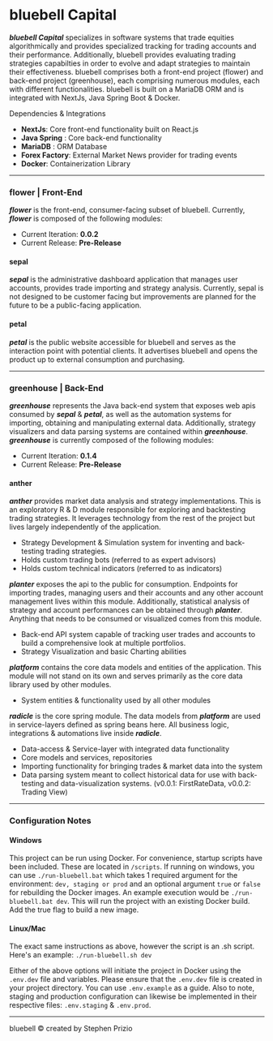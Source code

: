 # bluebell Capital 
***bluebell Capital*** specializes in software systems that trade equities algorithmically and provides specialized tracking for trading accounts and their performance. Additionally, bluebell provides evaluating trading strategies capabilties in order to evolve and adapt strategies to maintain their effectiveness. bluebell comprises both a front-end project (flower) and back-end project (greenhouse), each comprising numerous modules, each with different functionalities. bluebell is built on a MariaDB ORM and is integrated with NextJs, Java Spring Boot & Docker.

Dependencies & Integrations
- **NextJs**: Core front-end functionality built on React.js
- **Java Spring** : Core back-end functionality
- **MariaDB** : ORM Database
- **Forex Factory**: External Market News provider for trading events 
- **Docker**: Containerization Library

---

### flower | Front-End
***flower*** is the front-end, consumer-facing subset of bluebell. Currently, ***flower*** is composed of the following modules:

- Current Iteration: **0.0.2**
- Current Release: **Pre-Release**

#### sepal
***sepal*** is the administrative dashboard application that manages user accounts, provides trade importing and strategy analysis. Currently, 
sepal is not designed to be customer facing but improvements are planned for the future to be a public-facing
application.

#### petal
***petal*** is the public website accessible for bluebell and serves as the interaction point with potential clients.
It advertises bluebell and opens the product up to external consumption and purchasing.

---

### greenhouse | Back-End
***greenhouse*** represents the Java back-end system that exposes web apis consumed by ***sepal*** & ***petal***, as well as 
the automation systems for importing, obtaining and manipulating external data. Additionally, strategy visualizers and
data parsing systems are contained within ***greenhouse***. ***greenhouse*** is currently composed of the following modules:

- Current Iteration: **0.1.4**
- Current Release: **Pre-Release**

#### anther ####

***anther*** provides market data analysis and strategy implementations. This is an exploratory R & D module
responsible for exploring and backtesting trading strategies. It leverages technology from the rest of the project but 
lives largely independently of the application.
- Strategy Development & Simulation system for inventing and back-testing trading strategies.
- Holds custom trading bots (referred to as expert advisors)
- Holds custom technical indicators (referred to as indicators)

***planter*** exposes the api to the public for consumption. Endpoints for importing trades, managing users and their accounts
and any other account management lives within this module. Additionally, statistical analysis of strategy and account performances
can be obtained through ***planter***. Anything that needs to be consumed or visualized comes from this module.

- Back-end API system capable of tracking user trades and accounts to build a comprehensive look at multiple portfolios.
- Strategy Visualization and basic Charting abilities

***platform*** contains the core data models and entities of the application. This module will not stand on its own and serves
primarily as the core data library used by other modules.

- System entities & functionality used by all other modules

***radicle*** is the core spring module. The data models from ***platform*** are used in service-layers defined
as spring beans here. All business logic, integrations & automations live inside ***radicle***.

- Data-access & Service-layer with integrated data functionality
- Core models and services, repositories
- Importing functionality for bringing trades & market data into the system
- Data parsing system meant to collect historical data for use with back-testing and data-visualization systems. (v0.0.1: FirstRateData, v0.0.2: Trading View)

---

### Configuration Notes

#### Windows
This project can be run using Docker. For convenience, startup scripts have been included. These are located in `/scripts`. If running on windows, you can use `./run-bluebell.bat`
which takes 1 required argument for the environment: `dev, staging or prod` and an optional argument `true` or `false` for rebuilding the Docker images. An example execution
would be `./run-bluebell.bat dev`. This will run the project with an existing Docker build. Add the true flag to build a new image.


#### Linux/Mac
The exact same instructions as above, however the script is an .sh script. Here's an example: `./run-bluebell.sh dev`

Either of the above options  will initiate the project in Docker using the `.env.dev` file and variables. Please ensure that the `.env.dev` file is created in your project directory. You can use `.env.example`
as a guide. Also to note, staging and production configuration can likewise be implemented in their respective files: `.env.staging` & `.env.prod`.

---

bluebell &copy; created by Stephen Prizio